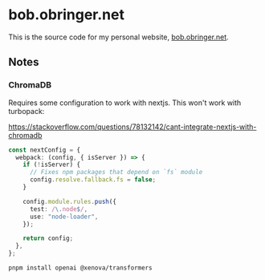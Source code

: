 # bob.obringer.net

This is the source code for my personal website, [bob.obringer.net](https://bob.obringer.net).

## Notes

### ChromaDB

Requires some configuration to work with nextjs. This won't work with turbopack:

https://stackoverflow.com/questions/78132142/cant-integrate-nextjs-with-chromadb

```typescript
const nextConfig = {
  webpack: (config, { isServer }) => {
    if (!isServer) {
      // Fixes npm packages that depend on `fs` module
      config.resolve.fallback.fs = false;
    }

    config.module.rules.push({
      test: /\.node$/,
      use: "node-loader",
    });

    return config;
  },
};
```

```bash
pnpm install openai @xenova/transformers
```
